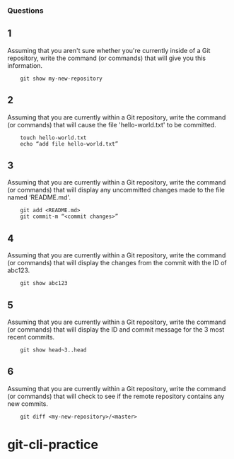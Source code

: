 ### Questions
## 1 
Assuming that you aren't sure whether you're currently inside of a Git repository, write the command (or commands) that will give you this information.
	
		git show my-new-repository

## 2 
Assuming that you are currently within a Git repository, write the command (or commands) that will cause the file 'hello-world.txt' to be committed.
		
        
        touch hello-world.txt
		echo “add file hello-world.txt”

## 3
Assuming that you are currently within a Git repository, write the command (or commands) that will display any uncommitted changes made to the file named ‘README.md'.
		
        git add <README.md>
		git commit-m “<commit changes>”

## 4 
Assuming that you are currently within a Git repository, write the command (or commands) that will display the changes from the commit with the ID of abc123.
		
        git show abc123

## 5
Assuming that you are currently within a Git repository, write the command (or commands) that will display the ID and commit message for the 3 most recent commits.
		
        git show head~3..head


## 6
Assuming that you are currently within a Git repository, write the command (or commands) that will check to see if the remote repository contains any new commits.
    
        git diff <my-new-repository>/<master>

# git-cli-practice
